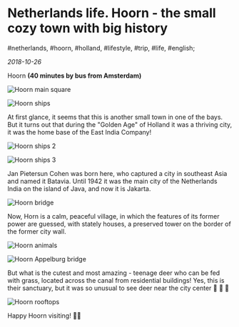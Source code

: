 # Netherlands life. Hoorn - the small cozy town with big history

#netherlands, #hoorn, #holland, #lifestyle, #trip, #life, #english;

_2018-10-26_

Hoorn **(40 minutes by bus from Amsterdam)**

![Hoorn main square](/images/netherlands-life-hoorn-the-small-cozy-town-with-big-history/1.jpg "Hoorn main square")

![Hoorn ships](/images/netherlands-life-hoorn-the-small-cozy-town-with-big-history/2.jpg "Hoorn ships")

At first glance, it seems that this is another small town in one of the bays. But it turns out that during the "Golden Age" of Holland it was a thriving city, it was the home base of the East India Company!

![Hoorn ships 2](/images/netherlands-life-hoorn-the-small-cozy-town-with-big-history/3.jpg "Hoorn ships 2")

![Hoorn ships 3](/images/netherlands-life-hoorn-the-small-cozy-town-with-big-history/4.jpg "Hoorn ships 3")

Jan Pietersun Cohen was born here, who captured a city in southeast Asia and named it Batavia. Until 1942 it was the main city of the Netherlands India on the island of Java, and now it is Jakarta.

![Hoorn bridge](/images/netherlands-life-hoorn-the-small-cozy-town-with-big-history/5.jpg "Hoorn bridge")

Now, Horn is a calm, peaceful village, in which the features of its former power are guessed, with stately houses, a preserved tower on the border of the former city wall.

![Hoorn animals](/images/netherlands-life-hoorn-the-small-cozy-town-with-big-history/6.jpg "Hoorn animals")

![Hoorn Appelburg bridge](/images/netherlands-life-hoorn-the-small-cozy-town-with-big-history/7.jpg "Hoorn Appelburg bridge")

But what is the cutest and most amazing - teenage deer who can be fed with grass, located across the canal from residential buildings! Yes, this is their sanctuary, but it was so unusual to see deer near the city center 🦌 🦌 🦌

![Hoorn rooftops](/images/netherlands-life-hoorn-the-small-cozy-town-with-big-history/8.jpg "Hoorn rooftops")

Happy Hoorn visiting! ✌🏼
